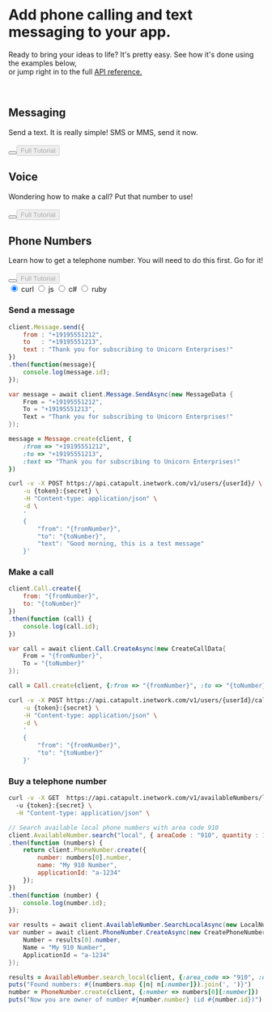 <div id="hero">
  <h1>Add phone calling and text messaging to your app.</h1>
  <p>Ready to bring your ideas to life? It's pretty easy. See how it's done using the examples below,<span class="remove4mobile"><br></span> or jump right in to the full <a href="http://dev.bandwidth.com/ap-docs/methods/restApi.html">API reference.</a></p><br>
  <div id="smscard" class="devCards sms active">
    <h2><i class="icons8-sms" style="font-size: 21px"></i> <span class="remove4mobile">Messaging</span></h2>
    <span class="remove4mobile">Send a text. It is really simple! SMS or MMS, send it now.
    <br><br></span><button class="iconic-button iconic-small" id="smsexpand"><i class="icons8-expand-arrow"></i></button><a href="/howto/sendSMSMMS.html" class="aimg"><button class="fulltut medium" id="smsfulltut" disabled>Full Tutorial</button></a>
  </div><div id="voicecard" class="devCards voice">
    <h2><i class="icons8-phone" style="font-size: 17px"></i> <span class="remove4mobile">Voice</span></h2>
    <span class="remove4mobile">Wondering how to make a call? Put that number to use!
    <br><br></span><button class="iconic-button iconic-small" id="voiceexpand"><i class="icons8-expand-arrow"></i></button><a href="/howto/outboundCall.html" class="aimg"><button class="fulltut medium" id="voicefulltut" disabled>Full Tutorial</button></a>
  </div><div id="pncard"class="devCards pn">
    <h2><i class="icons8-hashtag" style="font-size: 21px"></i> <span class="remove4mobile">Phone Numbers</span></h2>
    <span class="remove4mobile">Learn how to get a telephone number. You will need to do this first. Go for it!
    <br><br></span><button class="iconic-button iconic-small" id="pnexpand"><i class="icons8-expand-arrow"></i></button><a href="/howto/buytn.html" class="aimg"><button class="fulltut medium" id="pnfulltut" disabled>Full Tutorial</button></a>
  </div>
</div>

<div class="languageselector">
      <div class="radio-group clearfix">
          <input type="radio" name="basic-options" value="four" id="radio-four" class="lang-bash trigger" data-rel="lang-bash" checked />
          <label for="radio-four"><span>curl</span></label>
          <input type="radio" name="basic-options" value="one" id="radio-one" class="lang-js trigger" data-rel="lang-js"/>
          <label for="radio-one"><span>js</span></label>
          <input type="radio" name="basic-options" value="two" id="radio-two" class="lang-csharp trigger" data-rel="lang-csharp"/>
          <label for="radio-two"><span>c#</span></label>
          <input type="radio" name="basic-options" value="three" id="radio-three" class="lang-ruby trigger" data-rel="lang-ruby"/>
          <label for="radio-three"><span>ruby</span></label>
      </div>
   </div>

<div class="divider"></div>

<span class="test">

### Send a message

```js
client.Message.send({
    from : "+19195551212",
    to   : "+19195551213",
    text : "Thank you for subscribing to Unicorn Enterprises!"
})
.then(function(message){
    console.log(message.id);
});
```

```csharp
var message = await client.Message.SendAsync(new MessageData {
    From = "+19195551212",
    To = "+19195551213",
    Text = "Thank you for subscribing to Unicorn Enterprises!"
});
```

```ruby
message = Message.create(client, {
    :from => "+19195551212",
    :to => "+19195551213",
    :text => "Thank you for subscribing to Unicorn Enterprises!"
})
```

```bash
curl -v -X POST https://api.catapult.inetwork.com/v1/users/{userId}/ \
    -u {token}:{secret} \
    -H "Content-type: application/json" \
    -d \
    '
    {
        "from": "{fromNumber}",
        "to": "{toNumber}",
        "text": "Good morning, this is a test message"
    }'
```

</span>

### Make a call

```js
client.Call.create({
    from: "{fromNumber}",
    to: "{toNumber}"
})
.then(function (call) {
    console.log(call.id);
})
```

```csharp
var call = await client.Call.CreateAsync(new CreateCallData{
    From = "{fromNumber}",
    To = "{toNumber}"
});
```

```ruby
call = Call.create(client, {:from => "{fromNumber}", :to => "{toNumber}"})
```

```bash
curl -v -X POST https://api.catapult.inetwork.com/v1/users/{userId}/calls \
    -u {token}:{secret} \
    -H "Content-type: application/json" \
    -d \
    '
    {
        "from": "{fromNumber}",
        "to": "{toNumber}"
    }'
```

### Buy a telephone number

```bash
curl -v -X GET  https://api.catapult.inetwork.com/v1/availableNumbers/local?city=Cary&state=NC&pattern=*2%3F9*&quantity=2 \
  -u {token}:{secret} \
  -H "Content-type: application/json" \
```

```js
// Search available local phone numbers with area code 910
client.AvailableNumber.search("local", { areaCode : "910", quantity : 1 })
.then(function (numbers) {
    return client.PhoneNumber.create({
        number: numbers[0].number,
        name: "My 910 Number",
        applicationId: "a-1234"
    });
})
.then(function (number) {
    console.log(number.id);
});
```

```csharp
var results = await client.AvailableNumber.SearchLocalAsync(new LocalNumberQuery{ AreaCode = "910", Quantity = 1});
var number = await client.PhoneNumber.CreateAsync(new CreatePhoneNumberData {
    Number = results[0].number,
    Name = "My 910 Number",
    ApplicationId = "a-1234"
});
```

```ruby
results = AvailableNumber.search_local(client, {:area_code => "910", :quantity => 1})
puts("Found numbers: #{(numbers.map {|n| n[:number]}).join(', ')}")
number = PhoneNumber.create(client, {:number => numbers[0][:number]})
puts("Now you are owner of number #{number.number} (id #{number.id})")
```

<script src="https://ajax.googleapis.com/ajax/libs/jquery/3.1.0/jquery.min.js"></script>
<script>
$(document).ready(function landing(){

  if ($(window).width() >= 980) {
  // Adding classes for sms, voice and pns
  $('#send-a-message').nextUntil('h3').addClass('smstut');
  $('#send-a-message').addClass('smstut');
  $('#make-a-call').nextUntil('h3').addClass('voicetut');
  $('#make-a-call').addClass('voicetut');
  $('#buy-a-telephone-number').nextUntil('h3').addClass('pntut');
  $('#buy-a-telephone-number').addClass('pntut');

  // Access to parent div on this page only
  $('#hero').parent().addClass('landingpage');

  // Setting default language
  $('.lang-bash').parent().addClass('active');

  // Toggle between languages
  $('code').not('.lang-bash').parent().hide();
  $('.trigger').click(function() {
      $('code').parent().removeClass('active');
      $('.' + $(this).data('rel')).parent().addClass('active');

      if ($('#voicecard').hasClass('active')){
        $('pre').hide();
        $('.voicetut.active').show();
      }
      if ($('#smscard').hasClass('active')){
        $('pre').hide();
        $('.smstut.active').show();
      } else if ($('#pncard').hasClass('active')){
        $('pre').hide();
        $('.pntut.active').show();
      }
  });

  // Showing proper code sample or sms, voice and pns
  var tuts = $('.voicetut, .smstut, .pntut');

  tuts.hide();

  // Disable buttons on cards that are inactive
  $('.devCards.active').find('.fulltut').prop("disabled",false);

  $('#smsexpand').click(function(){
      $('pre').hide();
      $('.smstut.active').show();
      $('.devCards').removeClass('active');
      $(this).parent().addClass('active');
      $('.devCards').find('.fulltut').prop("disabled",true);
      $('.devCards.active').find('.fulltut').prop("disabled",false);
  });
  $('#voiceexpand').click(function(){
      $('pre').hide();
      $('.voicetut.active').show();
      $('.devCards').removeClass('active');
      $(this).parent().addClass('active');
      $('.devCards').find('.fulltut').prop("disabled",true);
      $('.devCards.active').find('.fulltut').prop("disabled",false);
  });

  $('#pnexpand').click(function(){
      $('pre').hide();
      $('.pntut.active').show();
      $('.devCards').removeClass('active');
      $(this).parent().addClass('active');
      $('.devCards').find('.fulltut').prop("disabled",true);
      $('.devCards.active').find('.fulltut').prop("disabled",false);
  });
  $('.smstut.active').show();
  } else {
    // Adding classes for sms, voice and pns
    $('#send-a-message').nextUntil('h3').addClass('smstut');
    $('#send-a-message').addClass('smstut');
    $('#make-a-call').nextUntil('h3').addClass('voicetut');
    $('#make-a-call').addClass('voicetut');
    $('#buy-a-telephone-number').nextUntil('h3').addClass('pntut');
    $('#buy-a-telephone-number').addClass('pntut');

    // Access to parent div on this page only
    $('#hero').parent().addClass('landingpage');

    // Setting default language
    $('.lang-bash').parent().addClass('active');

    // Toggle between languages
    $('code').not('.lang-bash').parent().hide();
    $('.trigger').click(function() {
        $('code').parent().removeClass('active');
        $('.' + $(this).data('rel')).parent().addClass('active');

        if ($('#voicecard').hasClass('active')){
          $('pre').hide();
          $('.voicetut.active').show();
        }
        if ($('#smscard').hasClass('active')){
          $('pre').hide();
          $('.smstut.active').show();
        } else if ($('#pncard').hasClass('active')){
          $('pre').hide();
          $('.pntut.active').show();
        }
    });

    // Showing proper code sample or sms, voice and pns
    var tuts = $('.voicetut, .smstut, .pntut');

    tuts.hide();

    // Disable buttons on cards that are inactive
    $('.devCards.active').find('.fulltut').prop("disabled",false);

    $('#smscard').click(function(){
        $('pre').hide();
        $('.smstut.active').show();
        $('.devCards').removeClass('active');
        $(this).addClass('active');
        $('.devCards').find('.fulltut').prop("disabled",true);
        $('.devCards.active').find('.fulltut').prop("disabled",false);
    });
    $('#voicecard').click(function(){
        $('pre').hide();
        $('.voicetut.active').show();
        $('.devCards').removeClass('active');
        $(this).addClass('active');
        $('.devCards').find('.fulltut').prop("disabled",true);
        $('.devCards.active').find('.fulltut').prop("disabled",false);
    });

    $('#pncard').click(function(){
        $('pre').hide();
        $('.pntut.active').show();
        $('.devCards').removeClass('active');
        $(this).addClass('active');
        $('.devCards').find('.fulltut').prop("disabled",true);
        $('.devCards.active').find('.fulltut').prop("disabled",false);
    });
    $('.smstut.active').show();
  }
});
</script>
